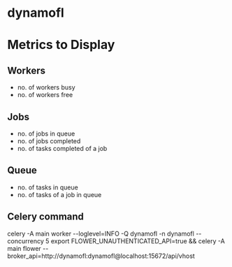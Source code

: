 # dynamofl

# Metrics to Display

## Workers
- no. of workers busy
- no. of workers free

## Jobs
- no. of jobs in queue
- no. of jobs completed
- no. of tasks completed of a job

## Queue
- no. of tasks in queue
- no. of tasks of a job in queue

## Celery command
celery -A main worker --loglevel=INFO -Q dynamofl -n dynamofl --concurrency 5
export FLOWER_UNAUTHENTICATED_API=true && celery -A main flower --broker_api=http://dynamofl:dynamofl@localhost:15672/api/vhost